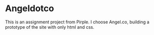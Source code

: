 # Angeldotco
This is an assignment project from Pirple. I choose Angel.co, building a prototype of the site with only html and css.
